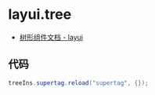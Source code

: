 # layui.tree

- [树形组件文档 - layui](https://www.layui.com/doc/modules/tree.html#use)

## 代码

```c#
treeIns.supertag.reload("supertag", {});
```
